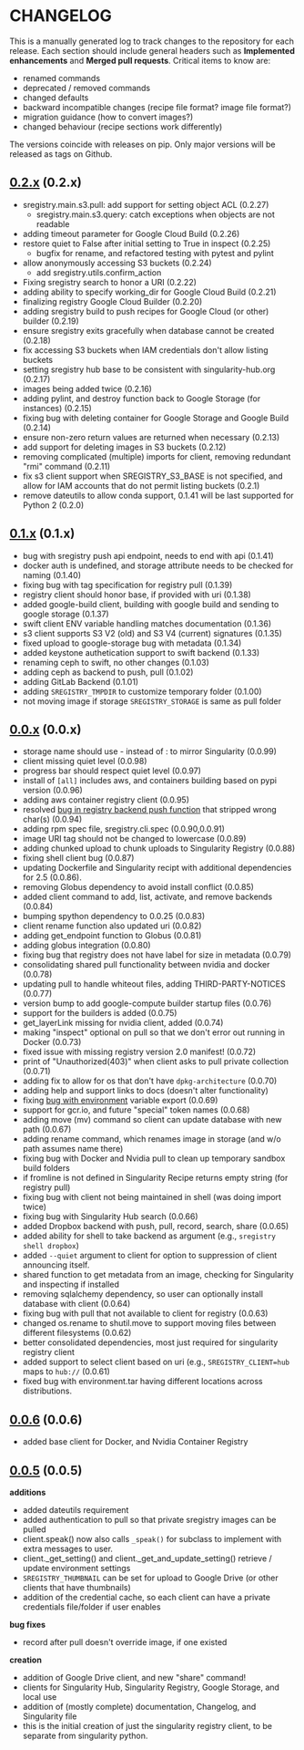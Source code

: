 # CHANGELOG

This is a manually generated log to track changes to the repository for each release. 
Each section should include general headers such as **Implemented enhancements** 
and **Merged pull requests**. Critical items to know are:

 - renamed commands
 - deprecated / removed commands
 - changed defaults
 - backward incompatible changes (recipe file format? image file format?)
 - migration guidance (how to convert images?)
 - changed behaviour (recipe sections work differently)

The versions coincide with releases on pip. Only major versions will be released as tags on Github.

## [0.2.x](https://github.com/singularityhub/sregistry-cli/tree/master) (0.2.x)
 - sregistry.main.s3.pull: add support for setting object ACL (0.2.27)
   - sregistry.main.s3.query: catch exceptions when objects are not readable
 - adding timeout parameter for Google Cloud Build (0.2.26)
 - restore quiet to False after initial setting to True in inspect (0.2.25)
   - bugfix for rename, and refactored testing with pytest and pylint
 - allow anonymously accessing S3 buckets (0.2.24)
   - add sregistry.utils.confirm_action
 - Fixing sregistry search to honor a URI (0.2.22)
 - adding ability to specify working_dir for Google Cloud Build (0.2.21)
 - finalizing registry Google Cloud Builder (0.2.20)
 - adding sregistry build to push recipes for Google Cloud (or other) builder (0.2.19)
 - ensure sregistry exits gracefully when database cannot be created (0.2.18)
 - fix accessing S3 buckets when IAM credentials don't allow listing buckets
 - setting sregistry hub base to be consistent with singularity-hub.org (0.2.17)
 - images being added twice (0.2.16)
 - adding pylint, and destroy function back to Google Storage (for instances) (0.2.15)
 - fixing bug with deleting container for Google Storage and Google Build (0.2.14)
 - ensure non-zero return values are returned when necessary (0.2.13)
 - add support for deleting images in S3 buckets (0.2.12)
 - removing complicated (multiple) imports for client, removing redundant "rmi" command (0.2.11)
 - fix s3 client support when SREGISTRY_S3_BASE is not specified, and allow for IAM accounts that do not permit listing buckets (0.2.1)
 - remove dateutils to allow conda support, 0.1.41 will be last supported for Python 2 (0.2.0)
 
 ## [0.1.x](https://github.com/singularityhub/sregistry-cli/tree/master) (0.1.x)
 - bug with sregistry push api endpoint, needs to end with api (0.1.41)
 - docker auth is undefined, and storage attribute needs to be checked for naming (0.1.40)
 - fixing bug with tag specification for registry pull (0.1.39)
 - registry client should honor base, if provided with uri (0.1.38)
 - added google-build client, building with google build and sending to google storage (0.1.37)
 - swift client ENV variable handling matches documentation (0.1.36)
 - s3 client supports S3 V2 (old) and S3 V4 (current) signatures (0.1.35)
 - fixed upload to google-storage bug with metadata (0.1.34)
 - added keystone authetication support to swift backend (0.1.33)
 - renaming ceph to swift, no other changes  (0.1.03)
 - adding ceph as backend to push, pull  (0.1.02)
 - adding GitLab Backend  (0.1.01)
 - adding `SREGISTRY_TMPDIR` to customize temporary folder  (0.1.00)
 - not moving image if storage `SREGISTRY_STORAGE` is same as pull folder
 
  ## [0.0.x](https://github.com/singularityhub/sregistry-cli/tree/master) (0.0.x)
 - storage name should use - instead of : to mirror Singularity  (0.0.99)
 - client missing quiet level  (0.0.98)
 - progress bar should respect quiet level  (0.0.97)
 - install of `[all]` includes aws, and containers building based on pypi version  (0.0.96)
 - adding aws container registry client (0.0.95)
 - resolved [bug in registry backend push function](https://github.com/singularityhub/sregistry-cli/issues/137) that stripped wrong char(s) (0.0.94)
 - adding rpm spec file, sregistry.cli.spec (0.0.90,0.0.91)
 - image URI tag should not be changed to lowercase (0.0.89)
 - adding chunked upload to chunk uploads to Singularity Registry (0.0.88)
 - fixing shell client bug (0.0.87)
 - updating Dockerfile and Singularity recipt with additional dependencies for 2.5 (0.0.86).
 - removing Globus dependency to avoid install conflict (0.0.85)
 - added client command to add, list, activate, and remove backends (0.0.84)
 - bumping spython dependency to 0.0.25 (0.0.83)
 - client rename function also updated uri (0.0.82)
 - adding get_endpoint function to Globus (0.0.81)
 - adding globus integration (0.0.80)
 - fixing bug that registry does not have label for size in metadata (0.0.79)
 - consolidating shared pull functionality between nvidia and docker (0.0.78)
 - updating pull to handle whiteout files, adding THIRD-PARTY-NOTICES (0.0.77)
 - version bump to add google-compute builder startup files (0.0.76)
 - support for the builders is added (0.0.75)
 - get_layerLink missing for nvidia client, added (0.0.74)
 - making "inspect" optional on pull so that we don't error out running in Docker (0.0.73)
 - fixed issue with missing registry version 2.0 manifest! (0.0.72)
 - print of "Unauthorized(403)" when client asks to pull private collection (0.0.71)
 - adding fix to allow for os that don't have `dpkg-architecture` (0.0.70)
 - adding help and support links to docs (doesn't alter functionality)
 - fixing [bug with environment](https://github.com/singularityhub/sregistry-cli/issues/79) variable export (0.0.69)
 - support for gcr.io, and future "special" token names (0.0.68)
 - adding move (mv) command so client can update database with new path (0.0.67)
 - adding rename command, which renames image in storage (and w/o path assumes name there)
 - fixing bug with Docker and Nvidia pull to clean up temporary sandbox build folders
 - if fromline is not defined in Singularity Recipe returns empty string (for registry pull)
 - fixing bug with client not being maintained in shell (was doing import twice)
 - fixing bug with Singularity Hub search (0.0.66)
 - added Dropbox backend with push, pull, record, search, share (0.0.65)
 - added ability for shell to take backend as argument (e.g., `sregistry shell dropbox`)
 - added `--quiet` argument to client for option to suppression of client announcing itself.
 - shared function to get metadata from an image, checking for Singularity and inspecting if installed
 - removing sqlalchemy dependency, so user can optionally install database with client (0.0.64)
 - fixing bug with pull that not available to client for registry (0.0.63)
 - changed os.rename to shutil.move to support moving files between different filesystems (0.0.62)
 - better consolidated dependencies, most just required for singularity registry client
 - added support to select client based on uri (e.g., `SREGISTRY_CLIENT=hub` maps to `hub://` (0.0.61)
 - fixed bug with environment.tar having different locations across distributions.

## [0.0.6](https://pypi.python.org/pypi/sregistry/0.0.6) (0.0.6)
 - added base client for Docker, and Nvidia Container Registry

## [0.0.5](https://pypi.python.org/pypi/sregistry/0.0.5) (0.0.5)

**additions**
 - added dateutils requirement
 - added authentication to pull so that private sregistry images can be pulled
 - client.speak() now also calls `_speak()` for subclass to implement with extra messages to user.
 - client._get_setting() and client._get_and_update_setting() retrieve / update environment settings
 - `SREGISTRY_THUMBNAIL` can be set for upload to Google Drive (or other clients that have thumbnails)
 - addition of the credential cache, so each client can have a private credentials file/folder if user enables

**bug fixes**
 - record after pull doesn't override image, if one existed 

**creation**
 - addition of Google Drive client, and new "share" command!
 - clients for Singularity Hub, Singularity Registry, Google Storage, and local use
 - addition of (mostly complete) documentation, Changelog, and Singularity file
 - this is the initial creation of just the singularity registry client, to be separate from
singularity python.
